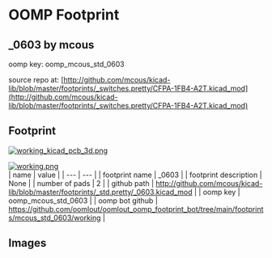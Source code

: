 # OOMP Footprint  
## _0603  by mcous  
  
oomp key: oomp_mcous_std_0603  
  
source repo at: [http://github.com/mcous/kicad-lib/blob/master/footprints/_switches.pretty/CFPA-1FB4-A2T.kicad_mod](http://github.com/mcous/kicad-lib/blob/master/footprints/_switches.pretty/CFPA-1FB4-A2T.kicad_mod)  
## Footprint  
  
[![working_kicad_pcb_3d.png](working_kicad_pcb_3d_600.png)](working_kicad_pcb_3d.png)  
  
[![working.png](working_600.png)](working.png)  
| name | value | 
| --- | --- | 
| footprint name | _0603 | 
| footprint description | None | 
| number of pads | 2 | 
| github path | http://github.com/mcous/kicad-lib/blob/master/footprints/_std.pretty/_0603.kicad_mod | 
| oomp key | oomp_mcous_std_0603 | 
| oomp bot github | https://github.com/oomlout/oomlout_oomp_footprint_bot/tree/main/footprints/mcous_std_0603/working | 
## Images  
